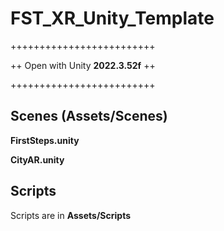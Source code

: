 # FST_XR_Unity_Template
+++++++++++++++++++++++++

++ Open with Unity **2022.3.52f** ++

+++++++++++++++++++++++++

## Scenes (Assets/Scenes)
**FirstSteps.unity**

**CityAR.unity**

## Scripts 
Scripts are in **Assets/Scripts**